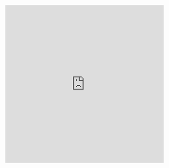 
<iframe style="width:100%;height:500px" src="https://flbook.com.cn/c/1oFUEqMSx1"  seamless="seamless" scrolling="no" frameborder="0" allowtransparency="true" allowfullscreen="true">
